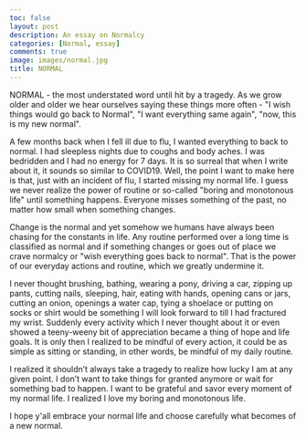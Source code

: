 ```yaml
---
toc: false
layout: post
description: An essay on Normalcy
categories: [Normal, essay]
comments: true
image: images/normal.jpg
title: NORMAL
---
```


NORMAL - the most understated word until hit by a tragedy. As we grow older and older we hear ourselves saying these things more often - "I wish things would go back to Normal", "I want everything same again", "now, this is my new normal".
 
A few months back when I fell ill due to flu, I wanted everything to back to normal. I had sleepless nights due to coughs and body aches. I was bedridden and I had no energy for 7 days. It is so surreal that when I write about it, it sounds so similar to COVID19. Well, the point I want to make here is that,  just with an incident of flu, I started missing my normal life. I guess we never realize the power of routine or so-called "boring and monotonous life" until something happens. Everyone misses something of the past, no matter how small when something changes.
 
 Change is the normal and yet somehow we humans have always been chasing for the constants in life. Any routine performed over a long time is classified as normal and if something changes or goes out of place we crave normalcy or "wish everything goes back to normal".  That is the power of our everyday actions and routine, which we greatly undermine it.
 
 I never thought brushing, bathing, wearing a pony, driving a car, zipping up pants, cutting nails, sleeping, hair, eating with hands, opening cans or jars, cutting an onion, openings a water cap, tying a shoelace or putting on socks or shirt would be something I will look forward to till I had fractured my wrist. Suddenly every activity which I never thought about it or even showed a teeny-weeny bit of appreciation became a thing of hope and life goals. It is only then I realized to be mindful of every action, it could be as simple as sitting or standing, in other words, be mindful of my daily routine.
 
I realized it shouldn’t always take a tragedy to realize how lucky I am at any given point. I don’t want to take things for granted anymore or wait for something bad to happen. I want to be grateful and savor every moment of my normal life. I realized I love my boring and monotonous life.
 
I hope y'all embrace your normal life and choose carefully what becomes of a new normal.
